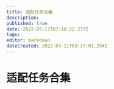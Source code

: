 ```yaml
---
title: 适配任务合集
description: 
published: true
date: 2022-05-17T07:16:22.277Z
tags: 
editor: markdown
dateCreated: 2022-03-11T03:17:01.294Z
---
```


# 适配任务合集
